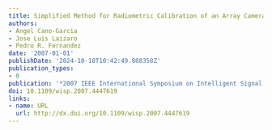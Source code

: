 ```yaml
---
title: Simplified Method for Radiometric Calibration of an Array Camera
authors:
- Angel Cano-Garcia
- Jose Luis Laizaro
- Pedro R. Fernandez
date: '2007-01-01'
publishDate: '2024-10-18T10:42:49.808358Z'
publication_types:
- 0
publication: '*2007 IEEE International Symposium on Intelligent Signal Processing*'
doi: 10.1109/wisp.2007.4447619
links:
- name: URL
  url: http://dx.doi.org/10.1109/wisp.2007.4447619
---
```

